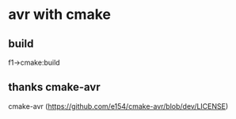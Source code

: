 avr with cmake
====
## build
f1->cmake:build

## thanks cmake-avr

cmake-avr (https://github.com/e154/cmake-avr/blob/dev/LICENSE)
